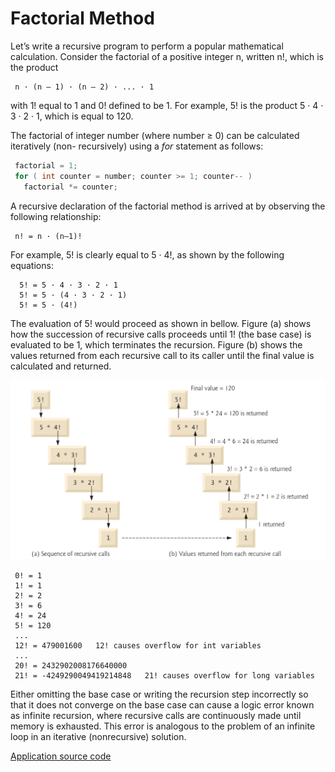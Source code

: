 # Factorial Method

Let’s write a recursive program to perform a popular mathematical calculation. Consider the factorial of a positive 
 integer n, written n!, which is the product
 ``` text
  n · (n – 1) · (n – 2) · ... · 1
 ```
 with 1! equal to 1 and 0! defined to be 1. For example, 5! is the product 5 · 4 · 3 · 2 · 1, which is equal to 120.
 
The factorial of integer number (where number ≥ 0) can be calculated iteratively (non- recursively) using a *for* 
 statement as follows:
 ``` java
  factorial = 1;
  for ( int counter = number; counter >= 1; counter-- )
    factorial *= counter;
 ```

A recursive declaration of the factorial method is arrived at by observing the following relationship:
 ``` text
  n! = n · (n–1)!
 ```
 
For example, 5! is clearly equal to 5 · 4!, as shown by the following equations:
 ``` text
   5! = 5 · 4 · 3 · 2 · 1 
   5! = 5 · (4 · 3 · 2 · 1) 
   5! = 5 · (4!)
 ```

The evaluation of 5! would proceed as shown in bellow. Figure (a) shows how the succession of recursive calls 
 proceeds until 1! (the base case) is evaluated to be 1, which terminates the recursion. Figure (b) shows the values 
 returned from each recursive call to its caller until the final value is calculated and returned.
 
![factorial method](https://github.com/AlbertHambardzumyan/recursion/blob/master/doc/factorial-method.png "Recursive evaluation of 5!")

 ``` text
  0! = 1
  1! = 1
  2! = 2
  3! = 6
  4! = 24
  5! = 120
  ...
  12! = 479001600   12! causes overflow for int variables
  ...
  20! = 2432902008176640000
  21! = -4249290049419214848   21! causes overflow for long variables
 ```

Either omitting the base case or writing the recursion step incorrectly so that it does not converge on the base case
 can cause a logic error known as infinite recursion, where recursive calls are continuously made until memory is 
 exhausted. This error is analogous to the problem of an infinite loop in an iterative (nonrecursive) solution.
 
[Application source code](https://github.com/AlbertHambardzumyan/recursion/blob/master/src/factorial_method)
